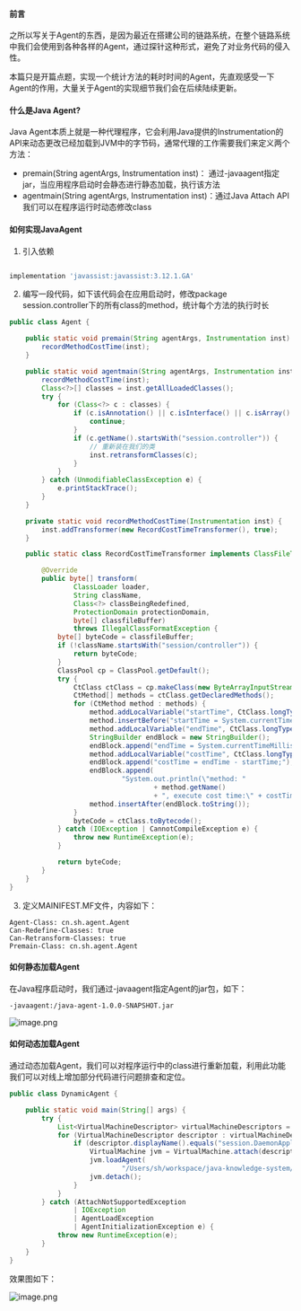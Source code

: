 #### 前言

之所以写关于Agent的东西，是因为最近在搭建公司的链路系统，在整个链路系统中我们会使用到各种各样的Agent，通过探针这种形式，避免了对业务代码的侵入性。

本篇只是开篇点题，实现一个统计方法的耗时时间的Agent，先直观感受一下Agent的作用，大量关于Agent的实现细节我们会在后续陆续更新。

#### 什么是Java Agent?

Java Agent本质上就是一种代理程序，它会利用Java提供的Instrumentation的API来动态更改已经加载到JVM中的字节码，通常代理的工作需要我们来定义两个方法：

- premain(String agentArgs, Instrumentation inst)： 通过-javaagent指定jar，当应用程序启动时会静态进行静态加载，执行该方法
- agentmain(String agentArgs, Instrumentation inst)：通过Java Attach API我们可以在程序运行时动态修改class

#### 如何实现JavaAgent 

1. 引入依赖

```gradle

implementation 'javassist:javassist:3.12.1.GA'

```
2. 编写一段代码，如下该代码会在应用启动时，修改package session.controller下的所有class的method，统计每个方法的执行时长

```java
public class Agent {

    public static void premain(String agentArgs, Instrumentation inst) {
        recordMethodCostTime(inst);
    }

    public static void agentmain(String agentArgs, Instrumentation inst) {
        recordMethodCostTime(inst);
        Class<?>[] classes = inst.getAllLoadedClasses();
        try {
            for (Class<?> c : classes) {
                if (c.isAnnotation() || c.isInterface() || c.isArray() || c.isEnum()) {
                    continue;
                }
                if (c.getName().startsWith("session.controller")) {
                    // 重新装在我们的类
                    inst.retransformClasses(c);
                }
            }
        } catch (UnmodifiableClassException e) {
            e.printStackTrace();
        }
    }

    private static void recordMethodCostTime(Instrumentation inst) {
        inst.addTransformer(new RecordCostTimeTransformer(), true);
    }

    public static class RecordCostTimeTransformer implements ClassFileTransformer {

        @Override
        public byte[] transform(
                ClassLoader loader,
                String className,
                Class<?> classBeingRedefined,
                ProtectionDomain protectionDomain,
                byte[] classfileBuffer)
                throws IllegalClassFormatException {
            byte[] byteCode = classfileBuffer;
            if (!className.startsWith("session/controller")) {
                return byteCode;
            }
            ClassPool cp = ClassPool.getDefault();
            try {
                CtClass ctClass = cp.makeClass(new ByteArrayInputStream(classfileBuffer));
                CtMethod[] methods = ctClass.getDeclaredMethods();
                for (CtMethod method : methods) {
                    method.addLocalVariable("startTime", CtClass.longType);
                    method.insertBefore("startTime = System.currentTimeMillis();");
                    method.addLocalVariable("endTime", CtClass.longType);
                    StringBuilder endBlock = new StringBuilder();
                    endBlock.append("endTime = System.currentTimeMillis();");
                    method.addLocalVariable("costTime", CtClass.longType);
                    endBlock.append("costTime = endTime - startTime;");
                    endBlock.append(
                            "System.out.println(\"method: "
                                    + method.getName()
                                    + ", execute cost time:\" + costTime +\" ms\");");
                    method.insertAfter(endBlock.toString());
                }
                byteCode = ctClass.toBytecode();
            } catch (IOException | CannotCompileException e) {
                throw new RuntimeException(e);
            }

            return byteCode;
        }
    }
}
```
3. 定义MAINIFEST.MF文件，内容如下：

```text
Agent-Class: cn.sh.agent.Agent
Can-Redefine-Classes: true
Can-Retransform-Classes: true
Premain-Class: cn.sh.agent.Agent
```

#### 如何静态加载Agent

在Java程序启动时，我们通过-javaagent指定Agent的jar包，如下：

```text
-javaagent:/java-agent-1.0.0-SNAPSHOT.jar
```

![image.png](https://s2.loli.net/2023/02/27/cgXDOsdohqW65rx.png)

#### 如何动态加载Agent

通过动态加载Agent，我们可以对程序运行中的class进行重新加载，利用此功能我们可以对线上增加部分代码进行问题排查和定位。

```java
public class DynamicAgent {

    public static void main(String[] args) {
        try {
            List<VirtualMachineDescriptor> virtualMachineDescriptors = VirtualMachine.list();
            for (VirtualMachineDescriptor descriptor : virtualMachineDescriptors) {
                if (descriptor.displayName().equals("session.DaemonApplication")) {
                    VirtualMachine jvm = VirtualMachine.attach(descriptor);
                    jvm.loadAgent(
                            "/Users/sh/workspace/java-knowledge-system/java-agent/build/libs/java-agent-1.0.0-SNAPSHOT.jar");
                    jvm.detach();
                }
            }
        } catch (AttachNotSupportedException
                | IOException
                | AgentLoadException
                | AgentInitializationException e) {
            throw new RuntimeException(e);
        }
    }
}
```

效果图如下：

![image.png](https://s2.loli.net/2023/02/27/Td4IOSoGcFvUjeq.png)